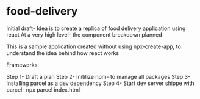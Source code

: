 # food-delivery

Initial draft- Idea is to create a replica of food delivery application using react
At a very high level- the component breakdown planned

This is a sample application created without using npx-create-app, to understand the idea behind how react works

Frameworks

<!-- -Parcel- https://parceljs.org/ - build tool
    HMR- Hot module reload
    minifying
    bundling
    hosting
    dev server
    code splitting
    tree shaking
    caching-->

<!-- -Main component- Application
    -Header
        -Logo
        -Home
        -about
        -cart
    -Body
        -search
        -resturant card container
            -resturant card
                -name
                -image
                -rating
    -Footer
        -copyright
        -contact -->

Step 1- Draft a plan
Step 2- Initilize npm- to manage all packages
Step 3- Installing parcel as a dev dependency
Step 4- Start dev server shippe with parcel- npx parcel index.html
